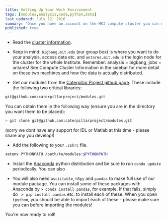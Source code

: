 ```yaml
---
title: Setting Up Your Work Environment
tags: [modules,analysis,code,python,data]
last_updated: July 12, 2016
summary: "Once you have an account on the MKI compute cluster you can use these tools to get your started on accessing the Caterpillar data."
published: true
---
```


* Read the [cluster information](https://github.com/caterpillarproject/wiki/wiki/Cluster-Information).

* Keep in mind: `bigbang.mit.edu` (our group box) is where you want to do your analysis, access data etc. and `antares.mit.edu` is the login node for the cluster for the whole Institute. Remember: analysis = bigbang, jobs = antares! See Compute Cluster Information in the sidebar for more detail on these two machines and how the data is actually distributed.

* Get our modules from the [Caterpillar Project github page](https://github.com/caterpillarproject). These include the following two critical libraries:

```bash
git@github.com:caterpillarproject/modules.git
```

You can obtain them in the following way (ensure you are in the directory you want them to be placed):

```bash
> git clone git@github.com:caterpillarproject/modules.git
```

(sorry we dont have any support for IDL or Matlab at this time - please share any you develop!)

* Add the following to your `.cshrc` file.

```bash
setenv PYTHONPATH /path/to/modules:$PYTHONPATH
```

* Install the [Anaconda](https://store.continuum.io/cshop/anaconda/) python distribution and be sure to run `conda update` periodically. You can also

* You will also need `asciitable`, `h5py` and `pandas` to make full use of our module package. You can install some of these packages with Anaconda by `> conda install pandas`, for example. If that fails, simply do ` > pip install pandas` etc. to install each of these. When you open `ipython`, you should be able to import each of these - please make sure you can before importing the modules! 

You're now ready to roll!
